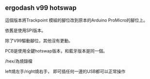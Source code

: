 ## ergodash v99 hotswap

這個版本將Trackpoint 模組的腳位改到原本的Arduino ProMicro的腳位上。

依舊是使用SPI版本。

除了V99驅動腳位，其他沒有更動。

PCB是使用全鍵hotswap版本，和藍牙版本是同一個。

/hex/為燒錄檔

left燒左手/right燒右手，
即可插任何一邊的USB都可以正常操作
